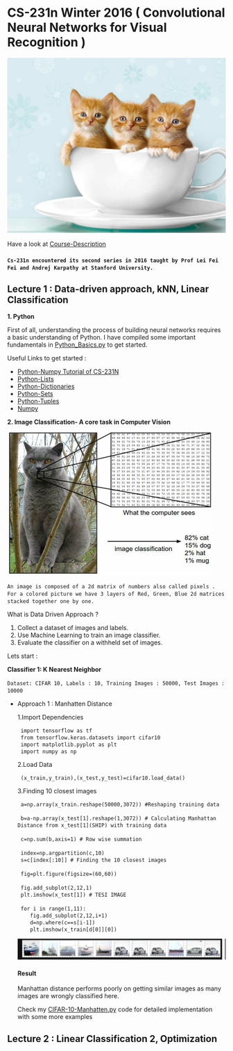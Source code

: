 # CS-231n Winter 2016 ( Convolutional Neural Networks for Visual Recognition )

![Cat](Images/Cat.jpg)


Have a look at [Course-Description](http://cs231n.stanford.edu/)

   #### **`Cs-231n encountered its second series in 2016 taught by Prof Lei Fei Fei and Andrej Karpathy at Stanford University.`**

## Lecture 1 : Data-driven approach, kNN, Linear Classification

**1. Python** 

First of all, understanding the process of building neural networks requires a basic understanding of Python. I have compiled some important fundamentals in [Python_Basics.py](https://github.com/kamranisg/CS231n-Andrej_Karpathy_Stanford/blob/master/Python_Basics.py) to get started.

Useful Links to get started :

- [Python-Numpy Tutorial of CS-231N](http://cs231n.github.io/python-numpy-tutorial/)
- [Python-Lists](https://docs.python.org/3.5/tutorial/datastructures.html#more-on-lists)
- [Python-Dictionaries](https://docs.python.org/3.5/library/stdtypes.html#dict)
- [Python-Sets](https://docs.python.org/3.5/library/stdtypes.html#set)
- [Python-Tuples](https://docs.python.org/3.5/tutorial/datastructures.html#tuples-and-sequences)
- [Numpy](https://numpy.org/)

**2. Image Classification- A core task in Computer Vision**

![Perception](Com.jfif)

`An image is composed of a 2d matrix of numbers also called pixels . For a colored picture we have 3 layers of Red, Green, Blue 2d matrices stacked together one by one.`

What is Data Driven Approach ? 

  1. Collect a dataset of images and labels.
  2. Use Machine Learning to train an image classifier.
  3. Evaluate the classifier on a withheld set of images.
  
  Lets start :
  
  **Classifier 1: K Nearest Neighbor**
  
 `Dataset: CIFAR 10,
  Labels : 10,
  Training Images : 50000,
  Test Images : 10000`
  
  - Approach 1 : Manhatten Distance 
                 
     1.Import Dependencies
      
         import tensorflow as tf
         from tensorflow.keras.datasets import cifar10
         import matplotlib.pyplot as plt
         import numpy as np
        
     2.Load Data
     
         (x_train,y_train),(x_test,y_test)=cifar10.load_data()
        
     3.Finding 10 closest images
     
         a=np.array(x_train.reshape(50000,3072)) #Reshaping training data
         
         b=a-np.array(x_test[1].reshape(1,3072)) # Calculating Manhattan Distance from x_test[1](SHIP) with training data
         
         c=np.sum(b,axis=1) # Row wise summation
         
         index=np.argpartition(c,10) 
         s=c[index[:10]] # Finding the 10 closest images
         
         fig=plt.figure(figsize=(60,60))

         fig.add_subplot(2,12,1)
         plt.imshow(x_test[1]) # TESI IMAGE
         
         for i in range(1,11):
            fig.add_subplot(2,12,i+1)
            d=np.where(c==s[i-1])
            plt.imshow(x_train[d[0]][0])
     ![Image](Images/ship.png)
     
     
     #### Result 
     
     Manhattan distance performs poorly on getting similar images as many images are wrongly classified here.
     
     Check my [CIFAR-10-Manhatten.py](https://github.com/kamranisg/CS231n-Andrej_Karpathy_Stanford/blob/master/CIFAR-10-Manhatten.ipynb) code for detailed implementation with some more examples 
     
## Lecture 2 : Linear Classification 2, Optimization





  
